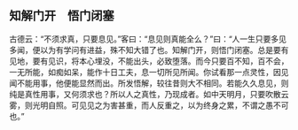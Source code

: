 ## 知解门开　悟门闭塞

古德云：“不须求真，只要息见。”客曰：“息见则真能全么？”曰：“人一生只要多见多闻，便以为有学问有进益，殊不知大错了也。知解门开，则悟门闭塞。总是要有见地，要有见识，将本心埋没，不能出头，必致堕落。而今只要百不知，百不会，一无所能，如痴如呆，能作十日工夫，息一切所见所闻。你试看那一点灵性，因见闻不能用事，他便能显然而出。所发悟解，较往昔则大不相同。若能久久息见，则纯是真性用事，又何须求也？所以人之真性，乃现成者。如中天明月，只要吹散云雾，则光明自照。可见见之为害甚重，而人反重之，以为终身之累，不谓之愚不可也。”
